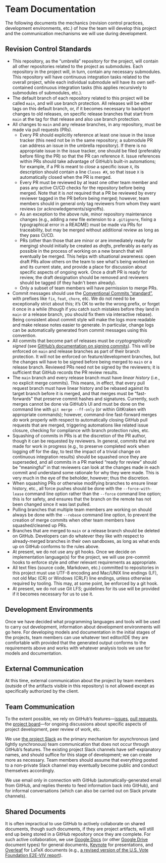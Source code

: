 # Team Documentation

The following documents the mechanics (revision control practices, development environments, etc.) of how the team will develop this project and the communication mechanisms we will use during development.

## Revision Control Standards

- This repository, as the “umbrella” repository for the project, will contain all other repositories related to the project as submodules. Each repository in the project will, in turn, contain any necessary submodules. This repository will have continuous integration tasks related to the overall project, while each individual submodule will have its own self-contained continuous integration tasks (this applies recursively to submodules of submodules, etc.).
- The default branch of each repository related to this project will be called `main`, and will use branch protection. All releases will be either tags on this default branch, or, if it becomes necessary to backport changes to old releases, on specific release branches that start from `main` at the tag for that release and also use branch protection.
- All changes to `main` and any release branches, in any repository, must be made via pull requests (PRs).
	- Every PR should explicitly reference at least one issue in the issue tracker (this need not be in the same repository; a submodule PR can address an issue in the umbrella repository). If there is no appropriate issue in the issue tracker, one should be filed (preferably before filing the PR) so that the PR can reference it. Issue references within PRs should take advantage of GitHub’s built-in automations; for example, if a PR is meant to _close_ a specific issue `X`, its description should contain a line `Closes #X`, so that issue `X` is automatically closed when the PR is merged.
    - Every PR must be reviewed by at least one other team member and pass any active CI/CD checks for the repository before being merged. Note that it is _not_ required that a PR be reviewed by every reviewer tagged in the PR before being merged; however, team members should in general only tag reviewers from whom they want reviews (or acknowledgements/signoffs).
    - As an exception to the above rule, minor repository maintenance changes (e.g., adding a new file extension to a `.gitignore`, fixing a typographical error in a README) must be made via PRs for traceability, but may be merged without additional review as long as they pass CI/CD.
    - PRs (other than those that are minor or are immediately ready for merging) should initially be created as _drafts_, preferably as early as possible in the process of working on a new branch that will eventually be merged. This helps with situational awareness: open draft PRs allow others on the team to see what's being worked on and its current state, and provide a place for discussion about specific aspects of ongoing work. Once a draft PR is ready for review, the draft designation should be removed and reviewers should be tagged (if they hadn't been already).
    - Only a subset of team members will have permission to merge PRs.
- Commit messages should use the [Conventional Commits “standard”](https://www.conventionalcommits.org/en/v1.0.0/), with prefixes like `fix`, `feat`, `chore`, etc. We do not need to be exceptionally strict about this; it’s OK to write the wrong prefix, or forget it once in a while (though if you catch such mistakes before they land in `main` or a release branch, you should fix them via interactive rebase). Being consistent about commit style will make the logs more readable and make release notes easier to generate. In particular, change logs can be automatically generated from commit messages using this convention.
- All commits that become part of releases must be _cryptographically signed_ (see [GitHub’s documentation on signing commits](https://docs.github.com/en/authentication/managing-commit-signature-verification/signing-commits)). This will be enforced on `main` and release branches as part of their branch protection. It will not be enforced on feature/development branches, but the changes will have to be signed before being merged to `main` or a release branch. Reviewed PRs need not be signed by the reviewers; it is sufficient that GitHub records the PR review results.
- The `main` branch and every release branch must have _linear history_ (i.e., no explicit merge commits). This means, in effect, that every pull request branch must have linear history and be rebased against its target branch before it is merged, and that merges must be “fast-forwards" that preserve commit hashes and signatures. Currently, such merges cannot be done via GitHub’s UI and must be done on the command line with `git merge --ff-only` (or within GitKraken with appropriate commands); however, command-line fast-forward merges _do_ work properly with respect to automatically closing GitHub pull requests that are merged, triggering automations like related issue closure, checking for compliance with branch protection rules, etc.
- Squashing of commits in PRs is at the discretion of the PR author, though it can be requested by reviewers. In general, commits that are made for work in progress (e.g., to preserve completed work when logging off for the day, to test the impact of a trivial change on continuous integration results) should be squashed once they are superseded, and all commits in a PR marked “ready for review” should be “meaningful” in that reviewers can look at the changes made in each commit and understand some rationale for why they were made. This is very much in the eye of the beholder, however; thus the discretion.
- When squashing PRs or otherwise modifying branches to ensure linear history, etc., all force pushes should be done with the `--force-with-lease` command line option rather than the `--force` command line option; this is for safety, and ensures that the branch on the remote has not been changed since it was last pulled.
- Pulling branches that multiple team members are working on should always be done with the `--rebase` command line option, to prevent the creation of merge commits when other team members have squashed/cleaned up PRs.
- Branches that are merged to `main` or a release branch should be deleted on GitHub. Developers can do whatever they like with respect to already-merged branches in their own sandboxes, as long as what ends up on GitHub conforms to the rules above.
- At present, we do not use any git hooks. Once we decide on implementation language(s) for the project, we will use pre-commit hooks to enforce style and other relevant requirements as appropriate.
- All text files (source code, Markdown, etc.) committed to repositories in this project must use UTF-8 encoding and Mac/UNIX line endings (LF), not old Mac (CR) or Windows (CRLF) line endings, unless otherwise required by tooling. This may, at some point, be enforced by a git hook.
- At present, we do not use Git LFS; guidelines for its use will be provided if it becomes necessary for us to use it.


## Development Environments

Once we have decided what programming languages and tools will be used to carry out development, information about development environments will go here. For developing models and documentation in the initial stages of the projects, team members can use whatever text editor/IDE they are comfortable with provided that the generated output conforms to the requirements above and works with whatever analysis tools we use for models and documentation.

## External Communication

At this time, external communication about the project by team members (outside of the artifacts visible in this repository) is not allowed except as specifically authorized by the client.

## Team Communication

To the extent possible, we rely on GitHub’s features—[issues](https://github.com/FreeAndFair/TuskMobileVoting/issues), [pull requests](https://github.com/FreeAndFair/TuskMobileVoting/issues), the [project board](https://github.com/orgs/FreeAndFair/projects/2/views/2)—for ongoing discussions about specific aspects of project development, peer review of work, etc.

We use [the project Slack](https://freeandfair-e2eviv.slack.com/) as the primary mechanism for asynchronous (and lightly synchronous) team communication that does not occur through GitHub’s features. The existing project Slack channels have self-explanatory names, and should suffice for this stage of development; we can create more as necessary. Team members should assume that everything posted to a non-private Slack channel may eventually become public and conduct themselves accordingly.

We use email only in connection with GitHub (automatically-generated email from GitHub, and replies thereto to feed information back into GitHub), and for informal conversations (which can also be carried out on Slack private channels).

## Shared Documents

It is often impractical to use GitHub to actively collaborate on shared documents, though such documents, if they are project artifacts, will still end up being stored in a GitHub repository once they are complete. For such active collaboration, we use [Google Docs](https://docs.google.com/) (or other [Google Drive](https://drive.google.com) document types) for general documents, [Keynote](https://icloud.com/keynote/) for presentations, and [Overleaf](https://overleaf.com/) for LaTeX documents (e.g., [a revised version of the U.S. Vote Foundation E2E-VIV report](https://www.overleaf.com/project/66b2fd33e438104aaeb65119)).
